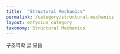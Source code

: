 ```yaml
---
title:  "Structural Mechanics"
permalink: /category/structural-mechanics
layout: enfycius_category
taxonomy: Structural Mechanics
---
```


구조역학 글 모음
